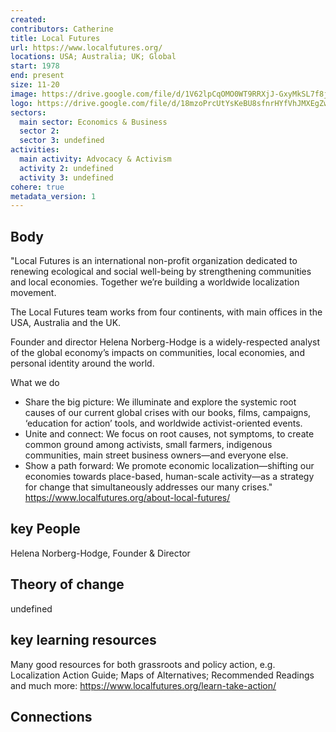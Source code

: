```yaml
---
created:
contributors: Catherine
title: Local Futures
url: https://www.localfutures.org/
locations: USA; Australia; UK; Global
start: 1978
end: present
size: 11-20
image: https://drive.google.com/file/d/1V62lpCqOMO0WT9RRXjJ-GxyMkSL7f8jD/view?usp=drive_link
logo: https://drive.google.com/file/d/18mzoPrcUtYsKeBU8sfnrHYfVhJMXEgZw/view?usp=drive_link
sectors:
  main sector: Economics & Business
  sector 2: 
  sector 3: undefined
activities: 
  main activity: Advocacy & Activism
  activity 2: undefined
  activity 3: undefined
cohere: true
metadata_version: 1
---
```



## Body

"Local Futures is an international non-profit organization dedicated to renewing ecological and social well-being by strengthening communities and local economies. Together we’re building a worldwide localization movement.

The Local Futures team works from four continents, with main offices in the USA, Australia and the UK.

Founder and director Helena Norberg-Hodge is a widely-respected analyst of the global economy’s impacts on communities, local economies, and personal identity around the world.

What we do
- Share the big picture: We illuminate and explore the systemic root causes of our current global crises with our books, films, campaigns, ‘education for action’ tools, and worldwide activist-oriented events.
- Unite and connect: We focus on root causes, not symptoms, to create common ground among activists, small farmers, indigenous communities, main street business owners—and everyone else.
- Show a path forward: We promote economic localization—shifting our economies towards place-based, human-scale activity—as a strategy for change that simultaneously addresses our many crises."
https://www.localfutures.org/about-local-futures/ 

## key People

Helena Norberg-Hodge, Founder & Director

## Theory of change

undefined

## key learning resources

Many good resources for both grassroots and policy action, e.g. Localization Action Guide; Maps of Alternatives; Recommended Readings and much more: https://www.localfutures.org/learn-take-action/ 

## Connections




